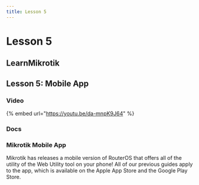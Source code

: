 ```yaml
---
title: Lesson 5
---
```


# Lesson 5

## LearnMikrotik

## Lesson 5: Mobile App

### Video

{% embed url="https://youtu.be/da-mnpK9J64" %}

### Docs

### Mikrotik Mobile App

Mikrotik has releases a mobile version of RouterOS that offers all of the utility of the Web Utility tool on your phone! All of our previous guides apply to the app, which is available on the Apple App Store and the Google Play Store.
